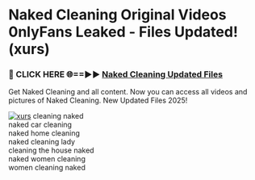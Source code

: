 # Naked Cleaning Original Videos 0nlyFans Leaked - Files Updated! (xurs)

<h3>🔴 CLICK HERE 🌐==►► <a href="https://tinyurl.com/yckcrads" rel="nofollow">Naked Cleaning Updated Files</a></h3>

Get Naked Cleaning and all content. Now you can access all videos and pictures of Naked Cleaning. New Updated Files 2025!

[![xurs](https://i.imgur.com/hpKpOFt.gif)](https://tinyurl.com/yckcrads)
cleaning naked<br>
naked car cleaning<br>
naked home cleaning<br>
naked cleaning lady<br>
cleaning the house naked<br>
naked women cleaning<br>
women cleaning naked